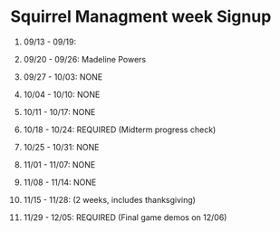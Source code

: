 # Squirrel Managment week Signup

1. 09/13 - 09/19: 

2. 09/20 - 09/26: Madeline Powers

3. 09/27 - 10/03: NONE

4. 10/04 - 10/10: NONE

5. 10/11 - 10/17: NONE

6. 10/18 - 10/24: REQUIRED (Midterm progress check)

7. 10/25 - 10/31: NONE

8. 11/01 - 11/07: NONE

9. 11/08 - 11/14: NONE

10. 11/15 - 11/28: (2 weeks, includes thanksgiving)

11. 11/29 - 12/05: REQUIRED (Final game demos on 12/06)
